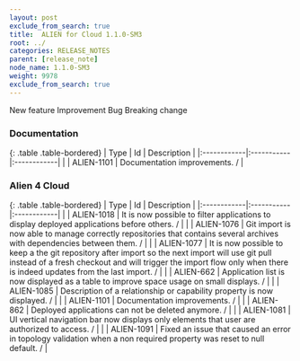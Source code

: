 ```yaml
---
layout: post
exclude_from_search: true
title:  ALIEN for Cloud 1.1.0-SM3
root: ../
categories: RELEASE_NOTES
parent: [release_note]
node_name: 1.1.0-SM3
weight: 9978
exclude_from_search: true
---
```





<i class="fa fa-plus text-success"></i> New feature <i class="fa fa-level-up text-primary"></i> Improvement  <i class="fa fa-bug text-danger"></i> Bug <i class="fa fa-exclamation-triangle text-warning"></i> Breaking change


### Documentation



  {: .table .table-bordered}
  | Type        | Id         | Description |
  |:------------|:-----------|:------------|
      |  <i class="fa fa-level-up text-primary"></i> | ALIEN-1101 | Documentation improvements. /  |
    


### Alien 4 Cloud



  {: .table .table-bordered}
  | Type        | Id         | Description |
  |:------------|:-----------|:------------|
    |  <i class="fa fa-plus text-success"></i> | ALIEN-1018 | It is now possible to filter applications to display deployed applications before others. /  |
    |  <i class="fa fa-plus text-success"></i> | ALIEN-1076 | Git import is now able to manage correctly repositories that contains several archives with dependencies between them. /  |
    |  <i class="fa fa-plus text-success"></i> | ALIEN-1077 | It is now possible to keep a the git repository after import so the next import will use git pull instead of a fresh checkout and will trigger the import flow only when there is indeed updates from the last import. /  |
      |  <i class="fa fa-level-up text-primary"></i> | ALIEN-662 | Application list is now displayed as a table to improve space usage on small displays. /  |
    |  <i class="fa fa-level-up text-primary"></i> | ALIEN-1085 | Description of a relationship or capability property is now displayed. /  |
    |  <i class="fa fa-level-up text-primary"></i> | ALIEN-1101 | Documentation improvements. /  |
      |  <i class="fa fa-bug text-danger"></i> | ALIEN-862 | Deployed applications can not be deleted anymore. /  |
    |  <i class="fa fa-bug text-danger"></i> | ALIEN-1081 | UI vertical navigation bar now displays only elements that user are authorized to access. /  |
    |  <i class="fa fa-bug text-danger"></i> | ALIEN-1091 | Fixed an issue that caused an error in topology validation when a non required property was reset to null default. /  |
  

